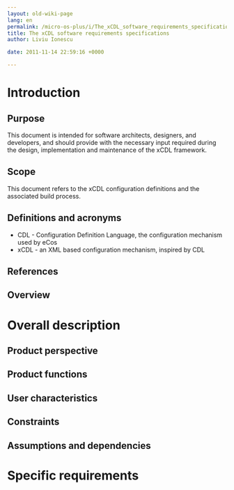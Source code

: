 ```yaml
---
layout: old-wiki-page
lang: en
permalink: /micro-os-plus/i/The_xCDL_software_requirements_specifications/
title: The xCDL software requirements specifications
author: Liviu Ionescu

date: 2011-11-14 22:59:16 +0000

---
```


Introduction
============

Purpose
-------

This document is intended for software architects, designers, and developers, and should provide with the necessary input required during the design, implementation and maintenance of the xCDL framework.

Scope
-----

This document refers to the xCDL configuration definitions and the associated build process.

Definitions and acronyms
------------------------

-   CDL - Configuration Definition Language, the configuration mechanism used by eCos
-   xCDL - an XML based configuration mechanism, inspired by CDL

References
----------

Overview
--------

Overall description
===================

Product perspective
-------------------

Product functions
-----------------

User characteristics
--------------------

Constraints
-----------

Assumptions and dependencies
----------------------------

Specific requirements
=====================
